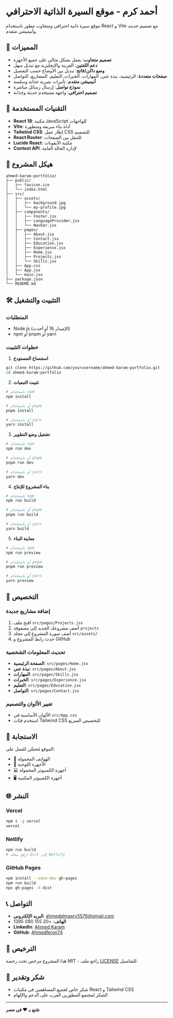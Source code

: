 # أحمد كرم - موقع السيرة الذاتية الاحترافي

موقع سيرة ذاتية احترافي ومتجاوب مطور باستخدام React و Vite مع تصميم حديث وأنيميشن متقدم.

## 🌟 المميزات

- **تصميم متجاوب**: يعمل بشكل مثالي على جميع الأجهزة
- **دعم اللغتين**: العربية والإنجليزية مع تبديل سهل
- **وضع داكن/فاتح**: تبديل بين الأوضاع حسب التفضيل
- **صفحات متعددة**: الرئيسية، نبذة عني، المهارات، الخبرات، التعليم، المشاريع، التواصل
- **أنيميشن متقدم**: تأثيرات بصرية جذابة وسلسة
- **نموذج تواصل**: إرسال رسائل مباشرة
- **تصميم احترافي**: واجهة مستخدم حديثة وجذابة

## 🚀 التقنيات المستخدمة

- **React 18**: مكتبة JavaScript للواجهات
- **Vite**: أداة بناء سريعة ومتطورة
- **Tailwind CSS**: إطار عمل CSS للتصميم
- **React Router**: للتنقل بين الصفحات
- **Lucide React**: مكتبة الأيقونات
- **Context API**: لإدارة الحالة العامة

## 📁 هيكل المشروع

```
ahmed-karam-portfolio/
├── public/
│   ├── favicon.ico
│   └── index.html
├── src/
│   ├── assets/
│   │   ├── background.jpg
│   │   └── my-profile.jpg
│   ├── components/
│   │   ├── Footer.jsx
│   │   ├── LanguageProvider.jsx
│   │   └── Navbar.jsx
│   ├── pages/
│   │   ├── About.jsx
│   │   ├── Contact.jsx
│   │   ├── Education.jsx
│   │   ├── Experience.jsx
│   │   ├── Home.jsx
│   │   ├── Projects.jsx
│   │   └── Skills.jsx
│   ├── App.css
│   ├── App.jsx
│   └── main.jsx
├── package.json
└── README.md
```

## 🛠️ التثبيت والتشغيل

### المتطلبات
- Node.js (الإصدار 16 أو أحدث)
- npm أو pnpm أو yarn

### خطوات التثبيت

1. **استنساخ المستودع**
```bash
git clone https://github.com/yourusername/ahmed-karam-portfolio.git
cd ahmed-karam-portfolio
```

2. **تثبيت التبعيات**
```bash
# باستخدام npm
npm install

# أو باستخدام pnpm
pnpm install

# أو باستخدام yarn
yarn install
```

3. **تشغيل وضع التطوير**
```bash
# باستخدام npm
npm run dev

# أو باستخدام pnpm
pnpm run dev

# أو باستخدام yarn
yarn dev
```

4. **بناء المشروع للإنتاج**
```bash
# باستخدام npm
npm run build

# أو باستخدام pnpm
pnpm run build

# أو باستخدام yarn
yarn build
```

5. **معاينة البناء**
```bash
# باستخدام npm
npm run preview

# أو باستخدام pnpm
pnpm run preview

# أو باستخدام yarn
yarn preview
```

## 🎨 التخصيص

### إضافة مشاريع جديدة
1. افتح ملف `src/pages/Projects.jsx`
2. أضف مشروعك الجديد إلى مصفوفة `projects`
3. أضف صورة المشروع إلى مجلد `src/assets/`
4. حدث رابط المشروع و GitHub

### تحديث المعلومات الشخصية
- **الصفحة الرئيسية**: `src/pages/Home.jsx`
- **نبذة عني**: `src/pages/About.jsx`
- **المهارات**: `src/pages/Skills.jsx`
- **الخبرات**: `src/pages/Experience.jsx`
- **التعليم**: `src/pages/Education.jsx`
- **التواصل**: `src/pages/Contact.jsx`

### تغيير الألوان والتصميم
- الألوان الأساسية في `src/App.css`
- استخدم فئات Tailwind CSS للتخصيص السريع

## 📱 الاستجابة

الموقع مُحسَّن للعمل على:
- 📱 الهواتف المحمولة
- 📱 الأجهزة اللوحية
- 💻 أجهزة الكمبيوتر المحمولة
- 🖥️ أجهزة الكمبيوتر المكتبية

## 🌐 النشر

### Vercel
```bash
npm i -g vercel
vercel
```

### Netlify
```bash
npm run build
# ارفع مجلد dist إلى Netlify
```

### GitHub Pages
```bash
npm install --save-dev gh-pages
npm run build
npx gh-pages -d dist
```

## 📞 التواصل

- **البريد الإلكتروني**: ahmedelmasry5576@gmail.com
- **الهاتف**: +20 155 090 1395
- **LinkedIn**: [Ahmed Karam](https://www.linkedin.com/in/ahmed-karam-227960241)
- **GitHub**: [Ahmedferon74](https://github.com/Ahmedferon74)

## 📄 الترخيص

هذا المشروع مرخص تحت رخصة MIT - راجع ملف [LICENSE](LICENSE) للتفاصيل.

## 🙏 شكر وتقدير

- شكر خاص لجميع المساهمين في مكتبات React و Tailwind CSS
- الشكر لمجتمع المطورين العرب على الدعم والإلهام

---

**صُنع بـ ❤️ في مصر**


